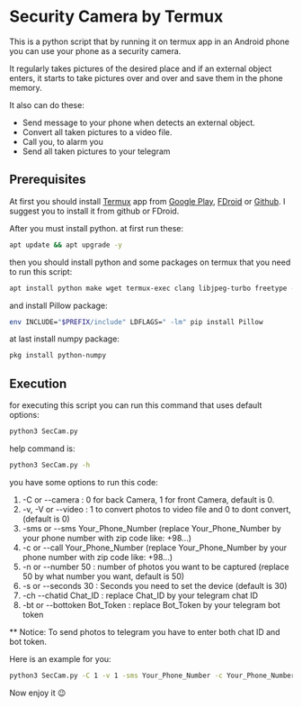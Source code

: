 # Security Camera by Termux

This is a python script that by running it on termux app in an Android phone you can use your phone as a security camera.

It regularly takes pictures of the desired place and if an external object enters, it starts to take pictures over and over and save them in the phone memory.

It also can do these:
- Send message to your phone when detects an external object.
- Convert all taken pictures to a video file.
- Call you, to alarm you
- Send all taken pictures to your telegram


## Prerequisites

At first you should install [Termux](https://github.com/termux/termux-app) app from [Google Play](https://play.google.com/store/apps/details?id=com.termux), [FDroid](https://f-droid.org/packages/com.termux/) or [Github](https://github.com/termux/termux-app/releases). I suggest you to install it from github or FDroid.

After you must install python. at first run these:

```bash
apt update && apt upgrade -y
```

then you should install  python and some packages on termux that you need to run this script:


```bash
apt install python make wget termux-exec clang libjpeg-turbo freetype -y
```
and install Pillow package:

```bash
env INCLUDE="$PREFIX/include" LDFLAGS=" -lm" pip install Pillow
```

at last install numpy package:

```bash
pkg install python-numpy
```


## Execution

for executing this script you can run this command that uses default options:

```bash
python3 SecCam.py
```

help command is:

```bash
python3 SecCam.py -h
```

you have some options to run this code:

1. -C or --camera : 0 for back Camera, 1 for front Camera, default is 0.
2. -v, -V or --video : 1 to convert photos to video file and 0 to dont convert, (default is 0)
3. -sms or --sms Your_Phone_Number (replace Your_Phone_Number by your phone number with zip code like: +98...)
4. -c or --call Your_Phone_Number (replace Your_Phone_Number by your phone number with zip code like: +98...)
5. -n or --number 50 : number of photos you want to be captured (replace 50 by what number you want, default is 50)
6. -s or --seconds 30 : Seconds you need to set the device (default is 30)
7. -ch --chatid Chat_ID : replace Chat_ID by your telegram chat ID
8. -bt or --bottoken  Bot_Token : replace Bot_Token by your telegram bot token

** Notice: To send photos to telegram you have to enter both chat ID and bot token.

Here is an example for you:

```bash
python3 SecCam.py -C 1 -v 1 -sms Your_Phone_Number -c Your_Phone_Number -n 200 -s 180 -ch Chat_ID -bt Bot_Token
```
Now enjoy it 😉
